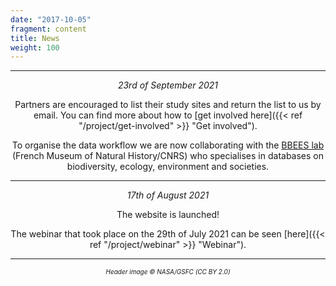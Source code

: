 ```yaml
---
date: "2017-10-05"
fragment: content
title: News
weight: 100
---
```


<center>  

___

_23rd of September 2021_  

Partners are encouraged to list their study sites and return the list to us by email. You can find more about how to [get involved here]({{< ref "/project/get-involved" >}} "Get involved").

To organise the data workflow we are now collaborating with the [BBEES lab](https://bbees.mnhn.fr/) (French Museum of Natural History/CNRS) who specialises in databases on biodiversity, ecology, environment and societies. 
___

_17th of August 2021_  

The website is launched!

The webinar that took place on the 29th of July 2021 can be seen [here]({{< ref "/project/webinar" >}} "Webinar").

___


<font size="1"> *Header image © NASA/GSFC (CC BY 2.0)* </font> 
